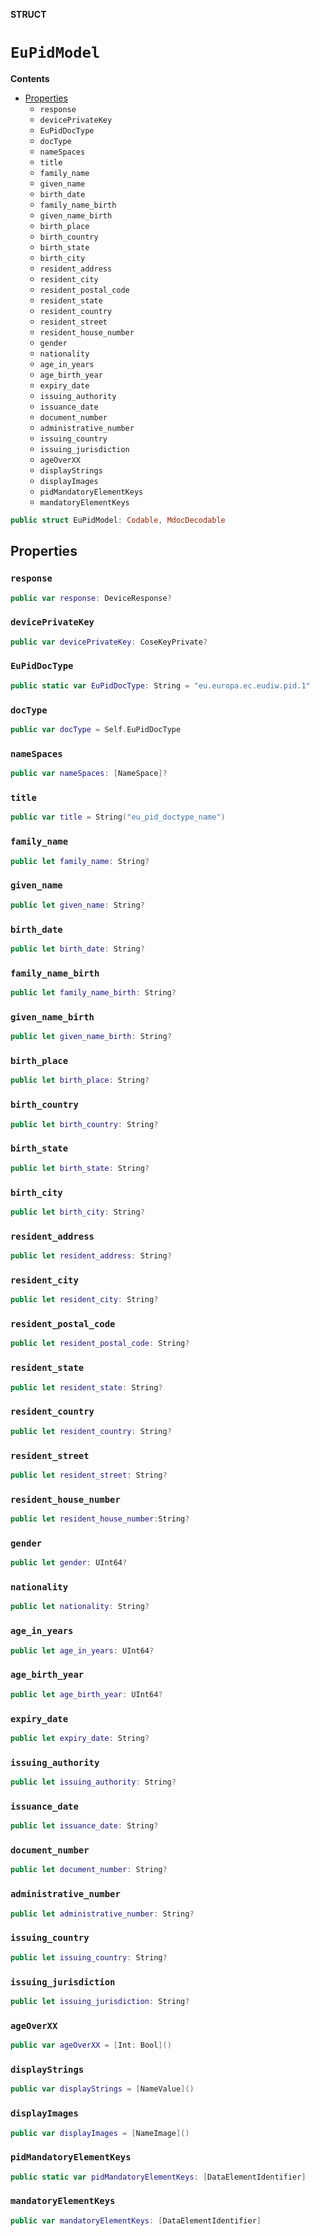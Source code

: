 **STRUCT**

# `EuPidModel`

**Contents**

- [Properties](#properties)
  - `response`
  - `devicePrivateKey`
  - `EuPidDocType`
  - `docType`
  - `nameSpaces`
  - `title`
  - `family_name`
  - `given_name`
  - `birth_date`
  - `family_name_birth`
  - `given_name_birth`
  - `birth_place`
  - `birth_country`
  - `birth_state`
  - `birth_city`
  - `resident_address`
  - `resident_city`
  - `resident_postal_code`
  - `resident_state`
  - `resident_country`
  - `resident_street`
  - `resident_house_number`
  - `gender`
  - `nationality`
  - `age_in_years`
  - `age_birth_year`
  - `expiry_date`
  - `issuing_authority`
  - `issuance_date`
  - `document_number`
  - `administrative_number`
  - `issuing_country`
  - `issuing_jurisdiction`
  - `ageOverXX`
  - `displayStrings`
  - `displayImages`
  - `pidMandatoryElementKeys`
  - `mandatoryElementKeys`

```swift
public struct EuPidModel: Codable, MdocDecodable
```

## Properties
### `response`

```swift
public var response: DeviceResponse?
```

### `devicePrivateKey`

```swift
public var devicePrivateKey: CoseKeyPrivate?
```

### `EuPidDocType`

```swift
public static var EuPidDocType: String = "eu.europa.ec.eudiw.pid.1"
```

### `docType`

```swift
public var docType = Self.EuPidDocType
```

### `nameSpaces`

```swift
public var nameSpaces: [NameSpace]?
```

### `title`

```swift
public var title = String("eu_pid_doctype_name")
```

### `family_name`

```swift
public let family_name: String?
```

### `given_name`

```swift
public let given_name: String?
```

### `birth_date`

```swift
public let birth_date: String?
```

### `family_name_birth`

```swift
public let family_name_birth: String?
```

### `given_name_birth`

```swift
public let given_name_birth: String?
```

### `birth_place`

```swift
public let birth_place: String?
```

### `birth_country`

```swift
public let birth_country: String?
```

### `birth_state`

```swift
public let birth_state: String?
```

### `birth_city`

```swift
public let birth_city: String?
```

### `resident_address`

```swift
public let resident_address: String?
```

### `resident_city`

```swift
public let resident_city: String?
```

### `resident_postal_code`

```swift
public let resident_postal_code: String?
```

### `resident_state`

```swift
public let resident_state: String?
```

### `resident_country`

```swift
public let resident_country: String?
```

### `resident_street`

```swift
public let resident_street: String?
```

### `resident_house_number`

```swift
public let resident_house_number:String?
```

### `gender`

```swift
public let gender: UInt64?
```

### `nationality`

```swift
public let nationality: String?
```

### `age_in_years`

```swift
public let age_in_years: UInt64?
```

### `age_birth_year`

```swift
public let age_birth_year: UInt64?
```

### `expiry_date`

```swift
public let expiry_date: String?
```

### `issuing_authority`

```swift
public let issuing_authority: String?
```

### `issuance_date`

```swift
public let issuance_date: String?
```

### `document_number`

```swift
public let document_number: String?
```

### `administrative_number`

```swift
public let administrative_number: String?
```

### `issuing_country`

```swift
public let issuing_country: String?
```

### `issuing_jurisdiction`

```swift
public let issuing_jurisdiction: String?
```

### `ageOverXX`

```swift
public var ageOverXX = [Int: Bool]()
```

### `displayStrings`

```swift
public var displayStrings = [NameValue]()
```

### `displayImages`

```swift
public var displayImages = [NameImage]()
```

### `pidMandatoryElementKeys`

```swift
public static var pidMandatoryElementKeys: [DataElementIdentifier]
```

### `mandatoryElementKeys`

```swift
public var mandatoryElementKeys: [DataElementIdentifier]
```
